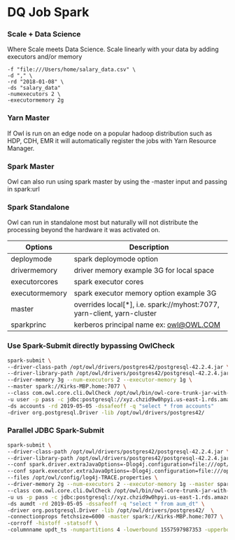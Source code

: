 # DQ Job Spark

### Scale + Data Science

Where Scale meets Data Science.  Scale linearly with your data by adding executors and/or memory

```
-f "file:///Users/home/salary_data.csv" \
-d "," \
-rd "2018-01-08" \
-ds "salary_data"
-numexecutors 2 \
-executormemory 2g
```

### Yarn Master

If Owl is run on an edge node on a popular hadoop distribution such as HDP, CDH, EMR it will automatically register the jobs with Yarn Resource Manager.

### Spark Master

Owl can also run using spark master by using the -master input and passing in spark:url

### Spark Standalone

Owl can run in standalone most but naturally will not distribute the processing beyond the hardware it was activated on.

| Options        | Description                                                               |
| -------------- | ------------------------------------------------------------------------- |
| deploymode     | spark deploymode option                                                   |
| drivermemory   | driver memory example 3G for local space                                  |
| executorcores  | spark executor cores                                                      |
| executormemory | spark executor memory option example 3G                                   |
| master         | overrides local\[\*], i.e. spark://myhost:7077, yarn-client, yarn-cluster |
| sparkprinc     | kerberos principal name ex: owl@OWL.COM                                   |

### Use Spark-Submit directly bypassing OwlCheck

```bash
spark-submit \
--driver-class-path /opt/owl/drivers/postgres42/postgresql-42.2.4.jar \
--driver-library-path /opt/owl/drivers/postgres42/postgresql-42.2.4.jar \
--driver-memory 3g --num-executors 2 --executor-memory 1g \
--master spark://Kirks-MBP.home:7077 \
--class com.owl.core.cli.OwlCheck /opt/owl/bin/owl-core-trunk-jar-with-dependencies.jar \
-u user -p pass -c jdbc:postgresql://xyz.chzid9w0hpyi.us-east-1.rds.amazonaws.com/postgres \
-ds accounts -rd 2019-05-05 -dssafeoff -q "select * from accounts"
-driver org.postgresql.Driver -lib /opt/owl/drivers/postgres42/  
```

### Parallel JDBC Spark-Submit

```bash
spark-submit \
--driver-class-path /opt/owl/drivers/postgres42/postgresql-42.2.4.jar \
--driver-library-path /opt/owl/drivers/postgres42/postgresql-42.2.4.jar \
--conf spark.driver.extraJavaOptions=-Dlog4j.configuration=file:///opt/owl/config/log4j-TRACE.properties \
--conf spark.executor.extraJavaOptions=-Dlog4j.configuration=file:///opt/owl/config/log4j-TRACE.properties \
--files /opt/owl/config/log4j-TRACE.properties \
--driver-memory 2g --num-executors 2 --executor-memory 1g --master spark://Kirks-MBP.home:7077  \
--class com.owl.core.cli.OwlCheck /opt/owl/bin/owl-core-trunk-jar-with-dependencies.jar \
-u us -p pass -c jdbc:postgresql://xyz.chzid9w0hpyi.us-east-1.rds.amazonaws.com/postgres \
-ds aumdt -rd 2019-05-05 -dssafeoff -q "select * from aum_dt" \
-driver org.postgresql.Driver -lib /opt/owl/drivers/postgres42/  \
-connectionprops fetchsize=6000 -master spark://Kirks-MBP.home:7077 \
-corroff -histoff -statsoff \
-columnname updt_ts -numpartitions 4 -lowerbound 1557597987353 -upperbound 1557597999947
```
